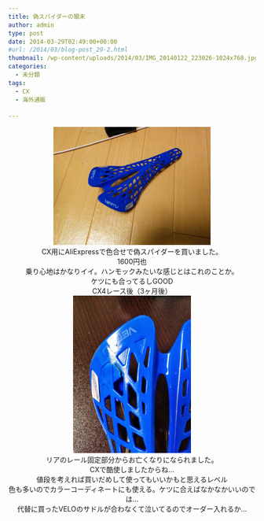 ```yaml
---
title: 偽スパイダーの顛末
author: admin
type: post
date: 2014-03-29T02:49:00+00:00
#url: /2014/03/blog-post_29-2.html
thumbnail: /wp-content/uploads/2014/03/IMG_20140122_223026-1024x768.jpg
categories:
  - 未分類
tags:
  - CX
  - 海外通販

---
```

<div class="separator" style="clear: both; text-align: center;">
  <a href="/wp-content/uploads/2014/03/IMG_20140122_223026-1024x768.jpg" imageanchor="1" style="margin-left: 1em; margin-right: 1em;"><img border="0" src="/wp-content/uploads/2014/03/IMG_20140122_223026-1024x768.jpg" height="240" width="320" /></a>
</div>

<div class="separator" style="clear: both; text-align: center;">
</div>

<div class="separator" style="clear: both; text-align: center;">
  CX用にAliExpressで色合せで偽スパイダーを買いました。
</div>

<div class="separator" style="clear: both; text-align: center;">
  1600円也
</div>

<div class="separator" style="clear: both; text-align: center;">
</div>

<div class="separator" style="clear: both; text-align: center;">
</div>

<div class="separator" style="clear: both; text-align: center;">
  乗り心地はかなりイイ。ハンモックみたいな感じとはこれのことか。
</div>

<div class="separator" style="clear: both; text-align: center;">
  ケツにも合ってるしGOOD
</div>

<div class="separator" style="clear: both; text-align: center;">
</div>

<div class="separator" style="clear: both; text-align: center;">
</div>

<div class="separator" style="clear: both; text-align: center;">
</div>

<div class="separator" style="clear: both; text-align: center;">
</div>

<div class="separator" style="clear: both; text-align: center;">
</div>

<div class="separator" style="clear: both; text-align: center;">
</div>

<div class="separator" style="clear: both; text-align: center;">
</div>

<div class="separator" style="clear: both; text-align: center;">
</div>

<div class="separator" style="clear: both; text-align: center;">
</div>

<div class="separator" style="clear: both; text-align: center;">
</div>

<div class="separator" style="clear: both; text-align: center;">
</div>

<div class="separator" style="clear: both; text-align: center;">
</div>

<div class="separator" style="clear: both; text-align: center;">
</div>

<div class="separator" style="clear: both; text-align: center;">
</div>

<div class="separator" style="clear: both; text-align: center;">
</div>

<div class="separator" style="clear: both; text-align: center;">
  CX4レース後（3ヶ月後）
</div>

<div class="separator" style="clear: both; text-align: center;">
</div>



<div class="separator" style="clear: both; text-align: center;">
  <a href="/wp-content/uploads/2014/03/IMG_20140304_213133-768x1024.jpg" imageanchor="1" style="margin-left: 1em; margin-right: 1em;"><img border="0" src="/wp-content/uploads/2014/03/IMG_20140304_213133-768x1024.jpg" height="320" width="240" /></a>
</div>



<div style="text-align: center;">
  リアのレール固定部分からお亡くなりになられました。
</div>

<div style="text-align: center;">
  CXで酷使しましたからね…
</div>

<div style="text-align: center;">
</div>

<div style="text-align: center;">
  値段を考えれば買いだめして使ってもいいかもと思えるレベル
</div>

<div style="text-align: center;">
  色も多いのでカラーコーディネートにも使える。ケツに合えばなかなかいいのでは…
</div>

<div style="text-align: center;">
</div>

<div style="text-align: center;">
</div>

<div style="text-align: center;">
</div>

<div style="text-align: center;">
</div>

<div style="text-align: center;">
</div>

<div style="text-align: center;">
</div>

<div style="text-align: center;">
</div>

<div style="text-align: center;">
  代替に買ったVELOのサドルが合わなくて泣いてるのでオーダー入れるか…
</div>
